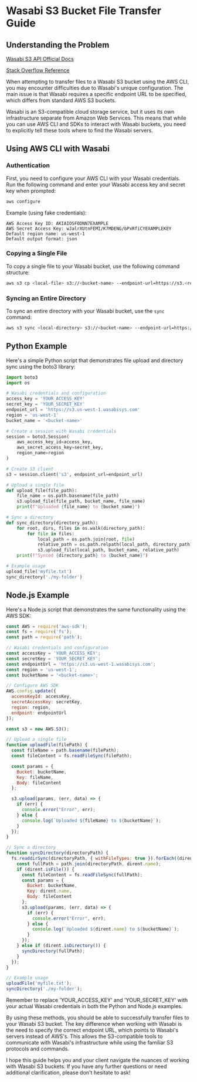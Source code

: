 # Wasabi S3 Bucket File Transfer Guide

## Understanding the Problem

[Wasabi S3 API Official Docs](https://docs.wasabi.com/docs/operations-on-buckets)

[Stack Overflow Reference](https://stackoverflow.com/questions/68415772/the-aws-access-key-id-you-provided-does-not-exist-in-our-records-aws)

When attempting to transfer files to a Wasabi S3 bucket using the AWS CLI, you may encounter difficulties due to Wasabi's unique configuration. The main issue is that Wasabi requires a specific endpoint URL to be specified, which differs from standard AWS S3 buckets.

Wasabi is an S3-compatible cloud storage service, but it uses its own infrastructure separate from Amazon Web Services. This means that while you can use AWS CLI and SDKs to interact with Wasabi buckets, you need to explicitly tell these tools where to find the Wasabi servers.

## Using AWS CLI with Wasabi

### Authentication

First, you need to configure your AWS CLI with your Wasabi credentials. Run the following command and enter your Wasabi access key and secret key when prompted:

```sh
aws configure
```

Example (using fake credentials):
```
AWS Access Key ID: AKIAIOSFODNN7EXAMPLE
AWS Secret Access Key: wJalrXUtnFEMI/K7MDENG/bPxRfiCYEXAMPLEKEY
Default region name: us-west-1
Default output format: json
```

### Copying a Single File

To copy a single file to your Wasabi bucket, use the following command structure:

```sh
aws s3 cp <local-file> s3://<bucket-name> --endpoint-url=https://s3.<region>.wasabisys.com
```

### Syncing an Entire Directory

To sync an entire directory with your Wasabi bucket, use the `sync` command:

```sh
aws s3 sync <local-directory> s3://<bucket-name> --endpoint-url=https://s3.<region>.wasabisys.com
```

## Python Example

Here's a simple Python script that demonstrates file upload and directory sync using the boto3 library:

```python
import boto3
import os

# Wasabi credentials and configuration
access_key = 'YOUR_ACCESS_KEY'
secret_key = 'YOUR_SECRET_KEY'
endpoint_url = 'https://s3.us-west-1.wasabisys.com'
region = 'us-west-1'
bucket_name = '<bucket-name>'

# Create a session with Wasabi credentials
session = boto3.Session(
    aws_access_key_id=access_key,
    aws_secret_access_key=secret_key,
    region_name=region
)

# Create S3 client
s3 = session.client('s3', endpoint_url=endpoint_url)

# Upload a single file
def upload_file(file_path):
    file_name = os.path.basename(file_path)
    s3.upload_file(file_path, bucket_name, file_name)
    print(f"Uploaded {file_name} to {bucket_name}")

# Sync a directory
def sync_directory(directory_path):
    for root, dirs, files in os.walk(directory_path):
        for file in files:
            local_path = os.path.join(root, file)
            relative_path = os.path.relpath(local_path, directory_path)
            s3.upload_file(local_path, bucket_name, relative_path)
    print(f"Synced {directory_path} to {bucket_name}")

# Example usage
upload_file('myfile.txt')
sync_directory('./my-folder')
```

## Node.js Example

Here's a Node.js script that demonstrates the same functionality using the AWS SDK:

```javascript
const AWS = require('aws-sdk');
const fs = require('fs');
const path = require('path');

// Wasabi credentials and configuration
const accessKey = 'YOUR_ACCESS_KEY';
const secretKey = 'YOUR_SECRET_KEY';
const endpointUrl = 'https://s3.us-west-1.wasabisys.com';
const region = 'us-west-1';
const bucketName = '<bucket-name>';

// Configure AWS SDK
AWS.config.update({
  accessKeyId: accessKey,
  secretAccessKey: secretKey,
  region: region,
  endpoint: endpointUrl
});

const s3 = new AWS.S3();

// Upload a single file
function uploadFile(filePath) {
  const fileName = path.basename(filePath);
  const fileContent = fs.readFileSync(filePath);

  const params = {
    Bucket: bucketName,
    Key: fileName,
    Body: fileContent
  };

  s3.upload(params, (err, data) => {
    if (err) {
      console.error("Error", err);
    } else {
      console.log(`Uploaded ${fileName} to ${bucketName}`);
    }
  });
}

// Sync a directory
function syncDirectory(directoryPath) {
  fs.readdirSync(directoryPath, { withFileTypes: true }).forEach((dirent) => {
    const fullPath = path.join(directoryPath, dirent.name);
    if (dirent.isFile()) {
      const fileContent = fs.readFileSync(fullPath);
      const params = {
        Bucket: bucketName,
        Key: dirent.name,
        Body: fileContent
      };
      s3.upload(params, (err, data) => {
        if (err) {
          console.error("Error", err);
        } else {
          console.log(`Uploaded ${dirent.name} to ${bucketName}`);
        }
      });
    } else if (dirent.isDirectory()) {
      syncDirectory(fullPath);
    }
  });
}

// Example usage
uploadFile('myfile.txt');
syncDirectory('./my-folder');
```

Remember to replace 'YOUR_ACCESS_KEY' and 'YOUR_SECRET_KEY' with your actual Wasabi credentials in both the Python and Node.js examples.

By using these methods, you should be able to successfully transfer files to your Wasabi S3 bucket. The key difference when working with Wasabi is the need to specify the correct endpoint URL, which points to Wasabi's servers instead of AWS's. This allows the S3-compatible tools to communicate with Wasabi's infrastructure while using the familiar S3 protocols and commands.

I hope this guide helps you and your client navigate the nuances of working with Wasabi S3 buckets. If you have any further questions or need additional clarification, please don't hesitate to ask!